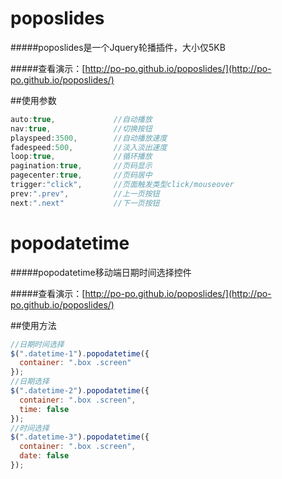 # poposlides
#####poposlides是一个Jquery轮播插件，大小仅5KB

#####查看演示：[http://po-po.github.io/poposlides/](http://po-po.github.io/poposlides/)

##使用参数
```javascript
auto:true,             //自动播放
nav:true,              //切换按钮
playspeed:3500,        //自动播放速度
fadespeed:500,         //淡入淡出速度
loop:true,             //循环播放
pagination:true,       //页码显示
pagecenter:true,       //页码居中
trigger:"click",       //页面触发类型click/mouseover
prev:".prev",          //上一页按钮
next:".next"           //下一页按钮
```

# popodatetime
#####popodatetime移动端日期时间选择控件

#####查看演示：[http://po-po.github.io/poposlides/](http://po-po.github.io/poposlides/)

##使用方法
```javascript
//日期时间选择
$(".datetime-1").popodatetime({
  container: ".box .screen"
});
//日期选择
$(".datetime-2").popodatetime({
  container: ".box .screen",
  time: false
});
//时间选择
$(".datetime-3").popodatetime({
  container: ".box .screen",
  date: false
});
```
